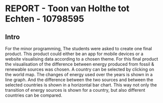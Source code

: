 # REPORT - Toon van Holthe tot Echten - 10798595

## Intro
For the minor programming, The students were asked to create one final product.
This product could either be an app for mobile devices or a website visualising
data according to a chosen theme. For this final product the visualisation of
the difference between energy produced from fossil & renewable sources was
chosen. A country can be selected by clicking on the world map. The changes
of energy used over the years is shown in a line graph. And the difference
between the two sources and between the selected countries is shown in a
horizontal bar chart. This way not only the transition of energy sources is
shown for a country, but also different countries can be compared.

